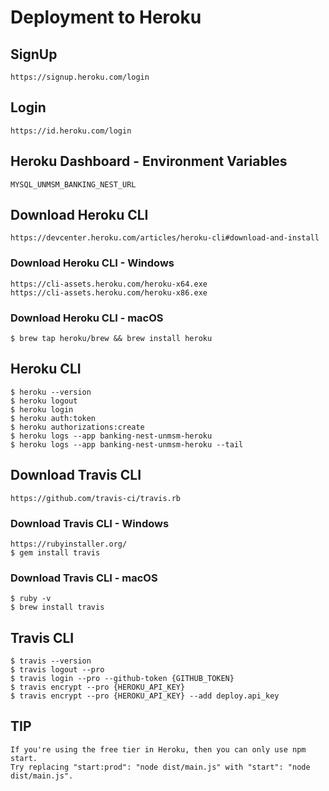 # Deployment to Heroku

## SignUp

```
https://signup.heroku.com/login
```

## Login

```
https://id.heroku.com/login
```

## Heroku Dashboard - Environment Variables

```
MYSQL_UNMSM_BANKING_NEST_URL
```

## Download Heroku CLI

```
https://devcenter.heroku.com/articles/heroku-cli#download-and-install
```

### Download Heroku CLI - Windows

```
https://cli-assets.heroku.com/heroku-x64.exe
https://cli-assets.heroku.com/heroku-x86.exe
```

### Download Heroku CLI - macOS

```
$ brew tap heroku/brew && brew install heroku
```

## Heroku CLI

```
$ heroku --version
$ heroku logout
$ heroku login
$ heroku auth:token
$ heroku authorizations:create
$ heroku logs --app banking-nest-unmsm-heroku
$ heroku logs --app banking-nest-unmsm-heroku --tail
```

## Download Travis CLI

```
https://github.com/travis-ci/travis.rb
```

### Download Travis CLI - Windows

```
https://rubyinstaller.org/
$ gem install travis
```

### Download Travis CLI - macOS

```
$ ruby -v
$ brew install travis
```

## Travis CLI

```
$ travis --version
$ travis logout --pro
$ travis login --pro --github-token {GITHUB_TOKEN}
$ travis encrypt --pro {HEROKU_API_KEY}
$ travis encrypt --pro {HEROKU_API_KEY} --add deploy.api_key
```

## TIP

```
If you're using the free tier in Heroku, then you can only use npm start.
Try replacing "start:prod": "node dist/main.js" with "start": "node dist/main.js".
```
